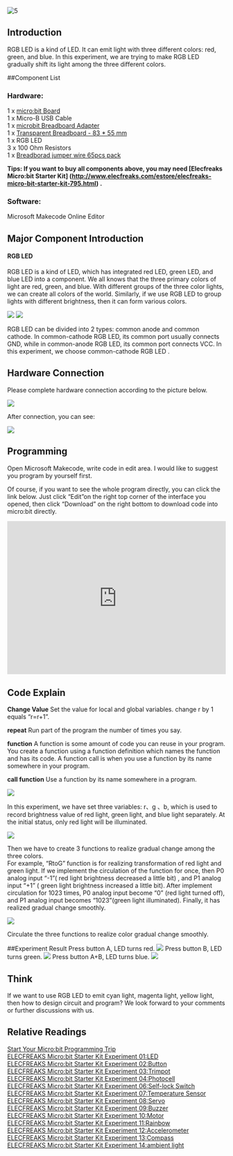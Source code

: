 ![5](https://i.imgur.com/mEAx3Tx.jpg)  

## Introduction  
RGB LED is a kind of LED. It can emit light with three different colors: red, green, and blue. In this experiment, we are trying to make RGB LED gradually shift its light among the three different colors.    

##Component List  

### Hardware:  
1 x [micro:bit Board](http://www.elecfreaks.com/estore/bbc-micro-bit-board-for-coding-programming.html)  
1 x Micro-B USB Cable  
1 x [microbit Breadboard Adapter](http://www.elecfreaks.com/estore/microbit-breadboard-adapter.html)  
1 x [Transparent Breadboard - 83 * 55 mm](http://www.elecfreaks.com/estore/transparent-breadboard-83-55-mm.html)  
1 x RGB LED  
3 x 100 Ohm Resistors  
1 x [Breadborad jumper wire 65pcs pack](http://www.elecfreaks.com/estore/breadborad-jumper-wire-65pcs-pack.html)  

**Tips: If you want to buy all components above, you may need [Elecfreaks Micro:bit Starter Kit] (http://www.elecfreaks.com/estore/elecfreaks-micro-bit-starter-kit-795.html) .**  
 
### Software:  
Microsoft Makecode Online Editor  


## Major Component Introduction

#### RGB LED
RGB LED is a kind of LED, which has integrated red LED, green LED, and blue LED into a component. We all knows that the three primary colors of light are red, green, and blue. With different groups of the three color lights, we can create all colors of the world. Similarly, if we use RGB LED to group lights with different brightness, then it can form various colors.  

![](https://www.elecfreaks.com/wp-content/uploads/2018/03/2-7.jpg)
![](https://www.elecfreaks.com/wp-content/uploads/2018/03/3-5.jpg)
  
RGB LED can be divided into 2 types: common anode and common cathode. In common-cathode RGB LED, its common port usually connects GND, while in common-anode RGB LED, its common port connects VCC. In this experiment, we choose common-cathode RGB LED . 

## Hardware Connection

Please complete hardware connection according to the picture below.

![]( https://www.elecfreaks.com/wp-content/uploads/2018/03/4-3.png)

After connection, you can see:
  
![](https://www.elecfreaks.com/wp-content/uploads/2018/03/5-6.jpg)


## Programming

Open Microsoft Makecode, write code in edit area. I would like to suggest you program by yourself first. 

Of course, if you want to see the whole program directly, you can click the link below. Just click “Edit”on the right top corner of the interface you opened, then click “Download” on the right bottom to download code into micro:bit directly.

<div style="position:relative;height:0;padding-bottom:70%;overflow:hidden;"><iframe style="position:absolute;top:0;left:0;width:100%;height:100%;" src="https://makecode.microbit.org/#pub:_7PJd01g8pc8i" frameborder="0" sandbox="allow-popups allow-forms allow-scripts allow-same-origin"></iframe></div>

## Code Explain
**Change Value**
Set the value for local and global variables. change r by 1 equals “r=r+1”.

**repeat**
Run part of the program the number of times you say. 

**function**
A function is some amount of code you can reuse in your program. You create a function using a function definition which names the function and has its code. A function call is when you use a function by its name somewhere in your program.

**call function**
Use a function by its name somewhere in a program.

![](https://www.elecfreaks.com/wp-content/uploads/2018/05/6.jpg)

In this experiment, we have set three variables: r、g 、b, which is used to record brightness value of red light, green light, and blue light separately. At the initial status, only red light will be illuminated. 

![](https://www.elecfreaks.com/wp-content/uploads/2018/05/7.jpg)

Then we have to create 3 functions to realize gradual change among the three colors.  
For example, “RtoG” function is for realizing transformation of red light and green light. If we implement the circulation of the function for once, then P0 analog input “-1”( red light brightness decreased a little bit) 
, and P1 analog input “+1” ( green light brightness increased a little bit). After implement circulation for 1023 times, P0 analog input become “0” (red light turned off), and P1 analog input becomes “1023”(green light illuminated). Finally, it has realized gradual change smoothly.

![](https://www.elecfreaks.com/wp-content/uploads/2018/05/8.jpg)

Circulate the three functions to realize color gradual change smoothly.


##Experiment Result
Press button A, LED turns red. 
![](https://www.elecfreaks.com/wp-content/uploads/2018/03/1-6.jpg)
Press button B, LED turns green. 
![](https://www.elecfreaks.com/wp-content/uploads/2018/03/2-8.jpg)
Press button A+B, LED turns blue.
![](https://www.elecfreaks.com/wp-content/uploads/2018/03/3-6.jpg)

## Think
If we want to use RGB LED to emit cyan light, magenta light, yellow light, then how to design circuit and program? We look forward to your comments or further discussions with us. 

## Relative Readings  
[Start Your Micro:bit Programming Trip](https://www.elecfreaks.com/9299.html)  
[ELECFREAKS Micro:bit Starter Kit Experiment 01:LED](https://www.elecfreaks.com/9784.html)  
[ELECFREAKS Micro:bit Starter Kit Experiment 02:Button](https://www.elecfreaks.com/9825.html)  
[ELECFREAKS Micro:bit Starter Kit Experiment 03:Trimpot](https://www.elecfreaks.com/9879.html)  
[ELECFREAKS Micro:bit Starter Kit Experiment 04:Photocell](https://www.elecfreaks.com/9909.html)  
[ELECFREAKS Micro:bit Starter Kit Experiment 06:Self-lock Switch](https://www.elecfreaks.com/10061.html)  
[ELECFREAKS Micro:bit Starter Kit Experiment 07:Temperature Sensor](https://www.elecfreaks.com/10166.html)  
[ELECFREAKS Micro:bit Starter Kit Experiment 08:Servo](https://www.elecfreaks.com/10221.html)  
[ELECFREAKS Micro:bit Starter Kit Experiment 09:Buzzer](https://www.elecfreaks.com/10318.html)  
[ELECFREAKS Micro:bit Starter Kit Experiment 10:Motor](https://www.elecfreaks.com/10362.html)  
[ELECFREAKS Micro:bit Starter Kit Experiment 11:Rainbow](https://www.elecfreaks.com/10508.html)  
[ELECFREAKS Micro:bit Starter Kit Experiment 12:Accelerometer](https://www.elecfreaks.com/10529.html)  
[ELECFREAKS Micro:bit Starter Kit Experiment 13:Compass](https://www.elecfreaks.com/10567.html)  
[ELECFREAKS Micro:bit Starter Kit Experiment 14:ambient light](https://www.elecfreaks.com/10649.html)  
